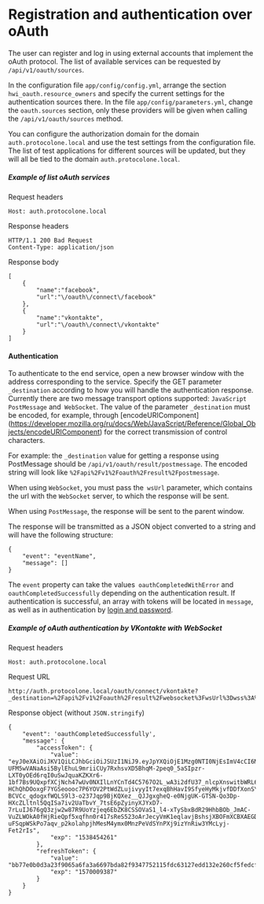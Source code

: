 Registration and authentication over oAuth
==========================================

The user can register and log in using external accounts that implement the oAuth protocol.
The list of available services can be requested by `/api/v1/oauth/sources`.

In the configuration file `app/config/config.yml`, arrange the section` hwi_oauth.resource_owners` and 
specify the current settings for the authentication sources there. In the file `app/config/parameters.yml`, 
change the `oauth.sources` section, only these providers will be given when calling the 
`/api/v1/oauth/sources` method.

You can configure the authorization domain for the domain `auth.protocolone.local` and use the test 
settings from the configuration file. The list of test applications for different sources will be updated, 
but they will all be tied to the domain `auth.protocolone.local`.

##### Example of list oAuth services
Request headers

    Host: auth.protocolone.local
    
Response headers

    HTTP/1.1 200 Bad Request
    Content-Type: application/json
    
Response body

    [
        {
            "name":"facebook",
            "url":"\/oauth\/connect\/facebook"
        },
        {
            "name":"vkontakte",
            "url":"\/oauth\/connect\/vkontakte"
        }
    ]

#### Authentication
To authenticate to the end service, open a new browser window with the address 
corresponding to the service. Specify the GET parameter `_destination` according to how 
you will handle the authentication response. Currently there are two message transport 
options supported: `JavaScript PostMessage` and` WebSocket`. 
The value of the parameter `_destination` must be encoded, for example, through 
[encodeURIComponent] (https://developer.mozilla.org/ru/docs/Web/JavaScript/Reference/Global_Objects/encodeURIComponent) 
for the correct transmission of control characters.

For example: the `_destination` value for getting a response using PostMessage should be 
`/api/v1/oauth/result/postmessage`. The encoded string will look like 
`%2Fapi%2Fv1%2Foauth%2Fresult%2Fpostmessage`.

When using `WebSocket`, you must pass the` wsUrl` parameter, which contains the url with 
the `WebSocket` server, to which the response will be sent.

When using `PostMessage`, the response will be sent to the parent window.

The response will be transmitted as a JSON object converted to a string and will have 
the following structure:
    
    {
        "event": "eventName",
        "message": []
    }

 The `event` property can take the values` oauthCompletedWithError` and 
 `oauthCompletedSuccessfully` depending on the authentication result. If authentication 
 is successful, an array with tokens will be located in `message`, as well as in 
 authentication by [login and password](authentication-by-username.md).
 
##### Example of oAuth authentication by VKontakte with WebSocket
Request headers

    Host: auth.protocolone.local
    
Request URL

    http://auth.protocolone.local/oauth/connect/vkontakte?_destination=%2Fapi%2Fv1%2Foauth%2Fresult%2Fwebsocket%3FwsUrl%3Dwss%3A%2F%2F127.0.0.1%3A123%2F
    
Response object (without `JSON.stringify`)

    {
        "event": 'oauthCompletedSuccessfully',
        "message": {
            "accessToken": {
                "value": "eyJ0eXAiOiJKV1QiLCJhbGciOiJSUzI1NiJ9.eyJpYXQiOjE1Mzg0NTI0NjEsImV4cCI6MTUzODQ1NDI2MSwicm9sZXMiOlsiUk9MRV9VU0VSIl0sImlkIjoiNWJhZGZkM2Y3MmE2NTA1YWQwMDA3ZDAwIn0.LMdHx_5pbe3eBnPKv5hzj-UFM5wVANaAsi5BylEhuL9mriiCUy7RxhsvXD5BhqM-2peq0_5aSIpzr-LXT0yOEd6rqI0uSwJquaKZKXr6-1bf7Bs9UQxpfXCjNch47wUv0NXIlLnYCnTd4C5767O2L_wA3i2dfU37_nlcpXnswitbWRL6v8DJnqhNnn4-HChQhDOoxgF7YGSeoooc7P6YOV2PtWdZLujivyyIt7exqBhHavI9SfyeHyMkjvfDDfXonSYBcrZZRSDmTQpSCF5cWcHcr7XhnWseqiYFTL-BCVCc_qdogxfWQLS9l3-o237Jqp9BjKQXez__QJJgxgheQ-e0NjgUK-GTSN-Qo3Dp-HXcZLltnl5QqISa7iv2UaTbvY_7tsE6pZyinyXJYxD7-7rLuIJ676gQ3zjw2w87R9UoYzjeq6EbZK8CSSOVaS1_l4-xTySbxBdR29HhbBOb_JmAC-VuZLWOkA0fHjRieQpf5xqfhn0r417sReS523oArJecyVmK1eqlavjBshsjXBOFmXCBXAEGDph2Igacls1acS9quf5wBNJBpX0S_2VpkpBLuRbaObNJeiMBZQQw5sh23oCWkw9L_CpM-uFSqpWSkPo7aqv_p2kolahpjhMesM4ymx0MnzPeVdSYnPXj9izYnRiw3YMcLyj-Fet2rIs",
                "exp": "1538454261"
            },
            "refreshToken": {
                "value": "bb77e0b0d3a23f9065a6fa3a6697bda82f9347752115fdc63127edd132e260cf5fedcf6a80540290950b6446a31904b4820f9f9f721d47a46b041449b9660359657485ee87f44f6fe796a4e2ebe7c265db27b15fa10e8900712591866a49bd4066de3f4b626e0762cb88c7740daf7308991535a794cc556753f7f9fcd2677c88",
                "exp": "1570009387"
            }
        }
    }

    
    